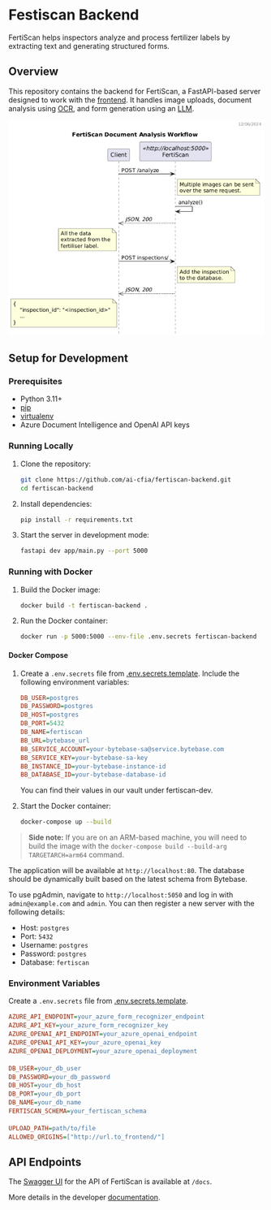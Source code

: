 # Festiscan Backend

FertiScan helps inspectors analyze and process fertilizer labels by extracting
text and generating structured forms.

## Overview

This repository contains the backend for FertiScan, a FastAPI-based server
designed to work with the
[frontend](https://github.com/ai-cfia/fertiscan-frontend/). It handles image
uploads, document analysis using
[OCR](https://en.wikipedia.org/wiki/Optical_character_recognition), and form
generation using an [LLM](https://en.wikipedia.org/wiki/Large_language_model).

![workflow](./out/workflow_dss/FertiScan%20Sequence%20Diagram.png)

## Setup for Development

### Prerequisites

- Python 3.11+
- [pip](https://pip.pypa.io/en/stable/installation/)
- [virtualenv](https://virtualenv.pypa.io/en/latest/installation.html)
- Azure Document Intelligence and OpenAI API keys

### Running Locally

1. Clone the repository:

    ```sh
    git clone https://github.com/ai-cfia/fertiscan-backend.git
    cd fertiscan-backend
    ```

2. Install dependencies:

    ```sh
    pip install -r requirements.txt
    ```

3. Start the server in development mode:

    ```sh
    fastapi dev app/main.py --port 5000
    ```

### Running with Docker

1. Build the Docker image:

    ```sh
    docker build -t fertiscan-backend .
    ```

2. Run the Docker container:

    ```sh
    docker run -p 5000:5000 --env-file .env.secrets fertiscan-backend
    ```

#### Docker Compose

1. Create a `.env.secrets` file from
   [.env.secrets.template](./.env.secrets.template). Include the following
   environment variables:

    ```ini
    DB_USER=postgres
    DB_PASSWORD=postgres
    DB_HOST=postgres
    DB_PORT=5432
    DB_NAME=fertiscan
    BB_URL=bytebase_url
    BB_SERVICE_ACCOUNT=your-bytebase-sa@service.bytebase.com
    BB_SERVICE_KEY=your-bytebase-sa-key
    BB_INSTANCE_ID=your-bytebase-instance-id
    BB_DATABASE_ID=your-bytebase-database-id
    ```

    You can find their values in our vault under fertiscan-dev.

2. Start the Docker container:

    ```sh
    docker-compose up --build
    ```

> **Side note:** If you are on an ARM-based machine, you will need to build the
> image with the `docker-compose build --build-arg TARGETARCH=arm64` command.

The application will be available at `http://localhost:80`. The database should
be dynamically built based on the latest schema from Bytebase.

To use pgAdmin, navigate to `http://localhost:5050` and log in with
`admin@example.com` and `admin`. You can then register a new server with the
following details:

- Host: `postgres`
- Port: `5432`
- Username: `postgres`
- Password: `postgres`
- Database: `fertiscan`

### Environment Variables

Create a `.env.secrets` file from [.env.secrets.template](./.env.secrets.template).

```ini
AZURE_API_ENDPOINT=your_azure_form_recognizer_endpoint
AZURE_API_KEY=your_azure_form_recognizer_key
AZURE_OPENAI_API_ENDPOINT=your_azure_openai_endpoint
AZURE_OPENAI_API_KEY=your_azure_openai_key
AZURE_OPENAI_DEPLOYMENT=your_azure_openai_deployment

DB_USER=your_db_user
DB_PASSWORD=your_db_password
DB_HOST=your_db_host
DB_PORT=your_db_port
DB_NAME=your_db_name
FERTISCAN_SCHEMA=your_fertiscan_schema

UPLOAD_PATH=path/to/file
ALLOWED_ORIGINS=["http://url.to_frontend/"]
```

## API Endpoints

The [Swagger UI](https://swagger.io/tools/swagger-ui/) for the API of FertiScan
is available at `/docs`.

More details in the developer [documentation](./docs/README.md).
